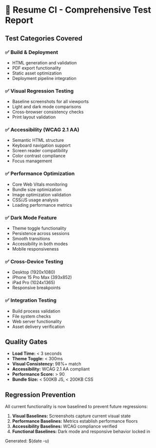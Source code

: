 # 🚀 Resume CI - Comprehensive Test Report

## Test Categories Covered

### ✅ Build & Deployment
- HTML generation and validation
- PDF export functionality
- Static asset optimization
- Deployment pipeline integration

### ✅ Visual Regression Testing
- Baseline screenshots for all viewports
- Light and dark mode comparisons
- Cross-browser consistency checks
- Print layout validation

### ✅ Accessibility (WCAG 2.1 AA)
- Semantic HTML structure
- Keyboard navigation support
- Screen reader compatibility
- Color contrast compliance
- Focus management

### ✅ Performance Optimization
- Core Web Vitals monitoring
- Bundle size optimization
- Image optimization validation
- CSS/JS usage analysis
- Loading performance metrics

### ✅ Dark Mode Feature
- Theme toggle functionality
- Persistence across sessions
- Smooth transitions
- Accessibility in both modes
- Mobile responsiveness

### ✅ Cross-Device Testing
- Desktop (1920x1080)
- iPhone 15 Pro Max (393x852)
- iPad Pro (1024x1365)
- Responsive breakpoints

### ✅ Integration Testing
- Build process validation
- File system checks
- Web server functionality
- Asset delivery verification

## Quality Gates

- **Load Time:** < 3 seconds
- **Theme Toggle:** < 300ms
- **Visual Consistency:** 98%+ match
- **Accessibility:** WCAG 2.1 AA compliant
- **Performance Score:** > 90
- **Bundle Size:** < 500KB JS, < 200KB CSS

## Regression Prevention

All current functionality is now baselined to prevent future regressions:

1. **Visual Baselines:** Screenshots capture current visual state
2. **Performance Baselines:** Metrics establish performance floors
3. **Accessibility Baselines:** WCAG compliance verified
4. **Functional Baselines:** Dark mode and responsive behavior locked in

Generated: $(date -u)
